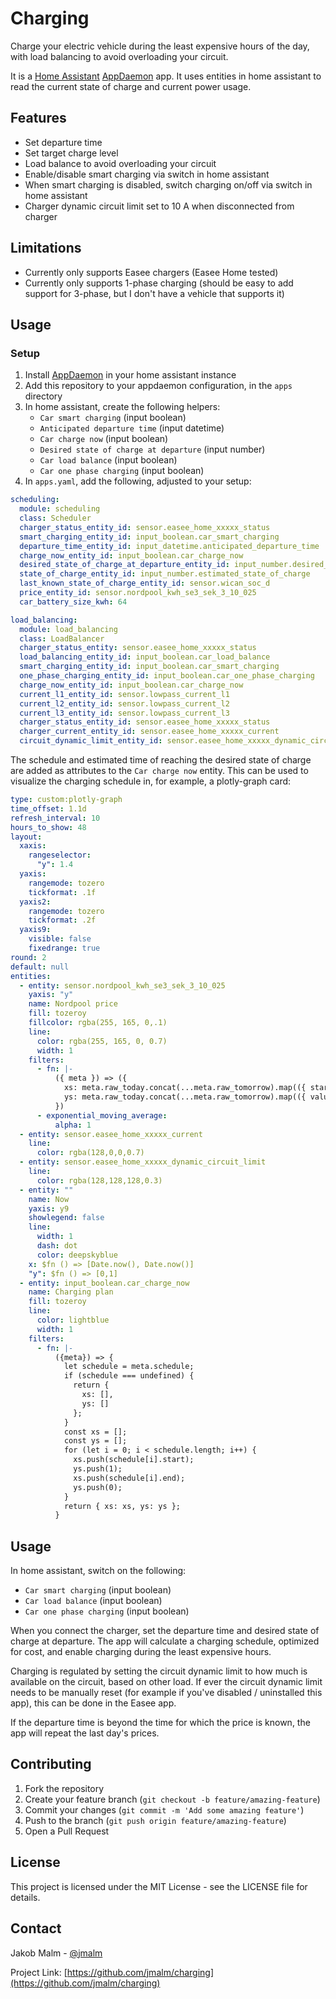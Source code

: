 # Charging

Charge your electric vehicle during the least expensive hours of the day, with load balancing to avoid overloading your
circuit.

It is a [Home Assistant](https://www.home-assistant.io/) [AppDaemon](https://appdaemon.readthedocs.io/) app. It uses entities in home assistant to read the current state of charge and current
power usage.

## Features

- Set departure time
- Set target charge level
- Load balance to avoid overloading your circuit
- Enable/disable smart charging via switch in home assistant
- When smart charging is disabled, switch charging on/off via switch in home assistant
- Charger dynamic circuit limit set to 10 A when disconnected from charger

## Limitations

- Currently only supports Easee chargers (Easee Home tested)
- Currently only supports 1-phase charging (should be easy to add support for 3-phase, but I don't have a vehicle that supports it)

## Usage

### Setup

1. Install [AppDaemon](https://appdaemon.readthedocs.io/) in your home assistant instance
2. Add this repository to your appdaemon configuration, in the `apps` directory
3. In home assistant, create the following helpers:
   - `Car smart charging` (input boolean)
   - `Anticipated departure time` (input datetime)
   - `Car charge now` (input boolean)
   - `Desired state of charge at departure` (input number)
   - `Car load balance` (input boolean)
   - `Car one phase charging` (input boolean)
4. In `apps.yaml`, add the following, adjusted to your setup:

```yaml
scheduling:
  module: scheduling
  class: Scheduler
  charger_status_entity_id: sensor.easee_home_xxxxx_status
  smart_charging_entity_id: input_boolean.car_smart_charging
  departure_time_entity_id: input_datetime.anticipated_departure_time
  charge_now_entity_id: input_boolean.car_charge_now
  desired_state_of_charge_at_departure_entity_id: input_number.desired_state_of_charge_at_departure
  state_of_charge_entity_id: input_number.estimated_state_of_charge
  last_known_state_of_charge_entity_id: sensor.wican_soc_d
  price_entity_id: sensor.nordpool_kwh_se3_sek_3_10_025
  car_battery_size_kwh: 64

load_balancing:
  module: load_balancing
  class: LoadBalancer
  charger_status_entity: sensor.easee_home_xxxxx_status
  load_balancing_entity_id: input_boolean.car_load_balance
  smart_charging_entity_id: input_boolean.car_smart_charging
  one_phase_charging_entity_id: input_boolean.car_one_phase_charging
  charge_now_entity_id: input_boolean.car_charge_now
  current_l1_entity_id: sensor.lowpass_current_l1
  current_l2_entity_id: sensor.lowpass_current_l2
  current_l3_entity_id: sensor.lowpass_current_l3
  charger_status_entity_id: sensor.easee_home_xxxxx_status
  charger_current_entity_id: sensor.easee_home_xxxxx_current
  circuit_dynamic_limit_entity_id: sensor.easee_home_xxxxx_dynamic_circuit_limit

```

The schedule and estimated time of reaching the desired state of charge are added as attributes to the `Car charge now`
entity. This can be used to visualize the charging schedule in, for example, a plotly-graph card:

```yaml
type: custom:plotly-graph
time_offset: 1.1d
refresh_interval: 10
hours_to_show: 48
layout:
  xaxis:
    rangeselector:
      "y": 1.4
  yaxis:
    rangemode: tozero
    tickformat: .1f
  yaxis2:
    rangemode: tozero
    tickformat: .2f
  yaxis9:
    visible: false
    fixedrange: true
round: 2
default: null
entities:
  - entity: sensor.nordpool_kwh_se3_sek_3_10_025
    yaxis: "y"
    name: Nordpool price
    fill: tozeroy
    fillcolor: rgba(255, 165, 0,.1)
    line:
      color: rgba(255, 165, 0, 0.7)
      width: 1
    filters:
      - fn: |-
          ({ meta }) => ({
            xs: meta.raw_today.concat(...meta.raw_tomorrow).map(({ start }) => new Date(start)),
            ys: meta.raw_today.concat(...meta.raw_tomorrow).map(({ value }) => value),
          })
      - exponential_moving_average:
          alpha: 1
  - entity: sensor.easee_home_xxxxx_current
    line:
      color: rgba(128,0,0,0.7)
  - entity: sensor.easee_home_xxxxx_dynamic_circuit_limit
    line:
      color: rgba(128,128,128,0.3)
  - entity: ""
    name: Now
    yaxis: y9
    showlegend: false
    line:
      width: 1
      dash: dot
      color: deepskyblue
    x: $fn () => [Date.now(), Date.now()]
    "y": $fn () => [0,1]
  - entity: input_boolean.car_charge_now
    name: Charging plan
    fill: tozeroy
    line:
      color: lightblue
      width: 1
    filters:
      - fn: |-
          ({meta}) => {
            let schedule = meta.schedule;
            if (schedule === undefined) {
              return {
                xs: [],
                ys: []
              };
            }
            const xs = [];
            const ys = [];
            for (let i = 0; i < schedule.length; i++) {
              xs.push(schedule[i].start);
              ys.push(1);
              xs.push(schedule[i].end);
              ys.push(0);
            }
            return { xs: xs, ys: ys };
          }
```

## Usage

In home assistant, switch on the following:
- `Car smart charging` (input boolean)
- `Car load balance` (input boolean)
- `Car one phase charging` (input boolean)

When you connect the charger, set the departure time and desired state of charge at departure. The app will calculate
a charging schedule, optimized for cost, and enable charging during the least expensive hours.

Charging is regulated by setting the circuit dynamic limit to how much is available on the circuit, based on other load.
If ever the circuit dynamic limit needs to be manually reset (for example if you've disabled / uninstalled this app),
this can be done in the Easee app.

If the departure time is beyond the time for which the price is known, the app will repeat the last day's prices.

## Contributing

1. Fork the repository
2. Create your feature branch (`git checkout -b feature/amazing-feature`)
3. Commit your changes (`git commit -m 'Add some amazing feature'`)
4. Push to the branch (`git push origin feature/amazing-feature`)
5. Open a Pull Request

## License

This project is licensed under the MIT License - see the LICENSE file for details.

## Contact

Jakob Malm - [@jmalm](https://github.com/jmalm)

Project Link: [https://github.com/jmalm/charging](https://github.com/jmalm/charging)

